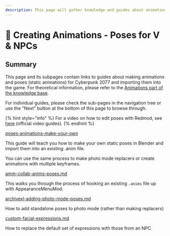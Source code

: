 ```yaml
---
description: This page will gather knowledge and guides about animations.
---
```


# 🤹 Creating Animations - Poses for V & NPCs

## Summary

This page and its subpages contain links to guides about making animations and poses (static animations) for Cyberpunk 2077 and importing them into the game. For theoretical information, please refer to the [Animations part of the knowledge base](../).

For individual guides, please check the sub-pages in the navigation tree or use the "Next" button at the bottom of this page to browse through.



{% hint style="info" %}
For a video on how to edit poses with Redmod, see [here](https://www.youtube.com/watch?v=m5IL\_TRwTew\&list=PL4dX1IHww9p3XvIEnKIP9q1eJXlIvYkd3\&index=3) (official video guides).
{% endhint %}

[poses-animations-make-your-own](poses-animations-make-your-own/ "mention")&#x20;

This guide will teach you how to make your own static poses in Blender and import them into an existing .anim file.

You can use the same process to make photo mode replacers or create animations with multiple keyframes.

[amm-collab-anims-poses.md](amm-collab-anims-poses.md "mention")

This walks you through the process of hooking an existing `.anims` file up with AppearanceMenuMod.

[archivexl-adding-photo-mode-poses.md](archivexl-adding-photo-mode-poses.md "mention")&#x20;

How to add standalone poses to photo mode (rather than making replacers)&#x20;

[custom-facial-expressions.md](custom-facial-expressions.md "mention")

How to replace the default set of expressions with those from an NPC

